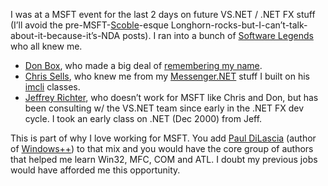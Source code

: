 I was at a MSFT event for the last 2 days on future VS.NET / .NET FX
stuff (I’ll avoid the
pre-MSFT-[Scoble](http://radio.weblogs.com/0001011/)-esque
Longhorn-rocks-but-I-can’t-talk-about-it-because-it’s-NDA posts). I ran
into a bunch of [Software Legends](http://www.softwarelegends.com) who
all knew me.

-   [Don Box](http://www.gotdotnet.com/team/dbox/), who made a big deal
    of [remembering my
    name](PermaLink.aspx?guid=ace738c4-9a79-41a5-9b59-520a76b31e39).
-   [Chris Sells](http://www.sellsbrothers.com/spout/), who knew me from
    my [Messenger.NET](prj_messenger.aspx) stuff I built on his
    [imcli](http://www.sellsbrothers.com/tools/#imcli) classes.
-   [Jeffrey
    Richter](http://www.wintellect.com/about/instructors.aspx?id=3), who
    doesn’t work for MSFT like Chris and Don, but has been consulting w/
    the VS.NET team since early in the .NET FX dev cycle. I took an
    early class on .NET (Dec 2000) from Jeff.

This is part of why I love working for MSFT. You add [Paul
DiLascia](http://www.dilascia.com/) (author of
[Windows++](http://www.dilascia.com/wpp.htm)) to that mix and you would
have the core group of authors that helped me learn Win32, MFC, COM and
ATL. I doubt my previous jobs would have afforded me this opportunity.
